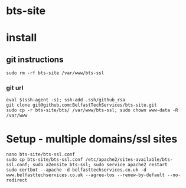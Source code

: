 bts-site
==============

# install

## git instructions

```
sudo rm -rf bts-site /var/www/bts-ssl
```

### git url

```
eval $(ssh-agent -s); ssh-add .ssh/github_rsa
git clone git@github.com:BelfastTechServices/bts-site.git
sudo cp -r bts-site/bts/ /var/www/bts-ssl; sudo chown www-data -R /var/www
```

# Setup - multiple domains/ssl sites

```
nano bts-site/bts-ssl.conf
sudo cp bts-site/bts-ssl.conf /etc/apache2/sites-available/bts-ssl.conf; sudo a2ensite bts-ssl; sudo service apache2 restart
sudo certbot --apache -d belfasttechservices.co.uk -d www.belfasttechservices.co.uk --agree-tos --renew-by-default --no-redirect
```
